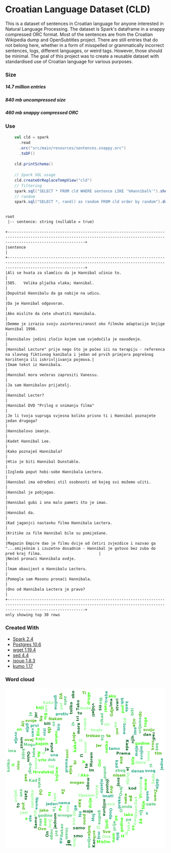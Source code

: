 
Croatian Language Dataset (CLD)
=======================================================

This is a dataset of sentences in Croatian language for anyone interested in Natural Language Processing.
The dataset is Spark's dataframe in a snappy compressed ORC format.
Most of the sentences are from the Croatian Wikipedia dump and OpenSubtitles project.
There are still entries that do not belong here, whether in a form of misspelled or grammatically incorrect sentences, logs, different languages, or weird tags.
However, those should be minimal.
The goal of this project was to create a reusable dataset with standardised use of Croatian language for various purposes.


### Size
##### 14.7 million entries  
##### 840 mb uncompressed size  
##### 460 mb snappy compressed ORC  

### Use

```scala
    val cld = spark
      .read
      .orc("src/main/resources/sentences.snappy.orc")
      .toDF()

    cld.printSchema()

    // Spark SQL usage
    cld.createOrReplaceTempView("cld")
    // filtering
    spark.sql("SELECT * FROM cld WHERE sentence LIKE '%Hannibal%'").show(30, false)
    // random
    spark.sql("SELECT *, rand() as random FROM cld order by random").drop("random").show(30, false)
```

<pre><code>
root
 |-- sentence: string (nullable = true)

+------------------------------------------------------------------------------------------------------------------------------------------------------------------------------+
|sentence                                                                                                                                                                      |
+------------------------------------------------------------------------------------------------------------------------------------------------------------------------------+
|Ali se hvata za slamčicu da je Hannibal učinio to.                                                                                                                            |
|505.	Velika pljačka vlaka; Hannibal.                                                                                                                                          |
|Dopuštaš Hannibalu da ga nabije na udicu.                                                                                                                                     |
|Da je Hannibal odgovoran.                                                                                                                                                     |
|Ako mislite da ćete uhvatiti Hannibala.                                                                                                                                       |
|Demme je izrazio svoju zainteresiranost oko filmske adaptacije knjige Hannibal 1998.                                                                                          |
|Hannibalov jedini zločin kojem sam svjedočila je navođenje.                                                                                                                   |
|Hannibal Lecture" prije nego što je počeo ići na terapiju - referenca na slavnog fiktivnog kanibala i jedan od prvih primjera pogrešnog korištenja ili iskrivljivanja pojmova.|
|Imam tekst iz Hannibala.                                                                                                                                                      |
|Hannibal mora večeras zaprositi Vanessu.                                                                                                                                      |
|Ja sam Hannibalov prijatelj.                                                                                                                                                  |
|Hannibal Lecter?                                                                                                                                                              |
|Hannibal DVD "Prilog o snimanju filma"                                                                                                                                        |
|Je li tvoja supruga svjesna koliko prisno ti i Hannibal poznajete jedan drugoga?                                                                                              |
|Hannibalovo imanje.                                                                                                                                                           |
|Kadet Hannibal Lee.                                                                                                                                                           |
|Kako poznaješ Hannibala?                                                                                                                                                      |
|Htio je biti Hannibal Dunstable.                                                                                                                                              |
|Izgleda poput hobi-sobe Hannibala Lectera.                                                                                                                                    |
|Hannibal ima određeni stil osobnosti od kojeg svi možemo učiti.                                                                                                               |
|Hannibal je pobjegao.                                                                                                                                                         |
|Hannibal gubi i ono malo pameti što je imao.                                                                                                                                  |
|Hannibal da.                                                                                                                                                                  |
|Kad jaganjci nastavku filma Hannibala Lectera.                                                                                                                                |
|Kritike za film Hannibal bile su pomiješane.                                                                                                                                  |
|Magazin Empire dao je filmu dvije od četiri zvjezdice i nazvao ga "...smiješnim i izuzetno dosadnim - Hannibal je gotovo bez zuba do pred kraj filma.                         |
|Nećeš pronaći Hannibala ovdje.                                                                                                                                                |
|lmam obavijest o Hannibalu Lecteru.                                                                                                                                           |
|Pomogla sam Masonu pronaći Hannibala.                                                                                                                                         |
|Ono od Hannibala Lectera je pravo?                                                                                                                                            |
+------------------------------------------------------------------------------------------------------------------------------------------------------------------------------+
only showing top 30 rows
</code></pre>

### Created With

* [Spark 2.4](https://spark.apache.org/releases/spark-release-2-4-0.html) 
* [Postgres 10.6](https://www.postgresql.org/docs/10/release-10-6.html)
* [wget 1.19.4](https://www.gnu.org/software/wget/)
* [sed 4.4](https://www.gnu.org/software/sed/manual/sed.html)
* [jsoup 1.8.3](https://jsoup.org/)
* [kumo 1.17](http://kennycason.com/posts/2014-07-03-kumo-wordcloud.html)
  
### Word cloud

![Croatian Language Dataset - Wordcloud - Matko Soric](https://raw.githubusercontent.com/matkosoric/Croatian-Language-Dataset/master/wordcloud.png?raw=true "Croatian Language Dataset - Wordcloud - Matko Soric")